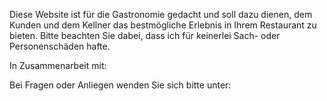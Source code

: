 Diese Website ist für die Gastronomie gedacht und soll dazu dienen, dem Kunden und dem Kellner das bestmögliche Erlebnis in Ihrem Restaurant zu bieten. Bitte beachten Sie dabei, dass ich für keinerlei Sach- oder Personenschäden hafte.

In Zusammenarbeit mit: 

Bei Fragen oder Anliegen wenden Sie sich bitte unter: